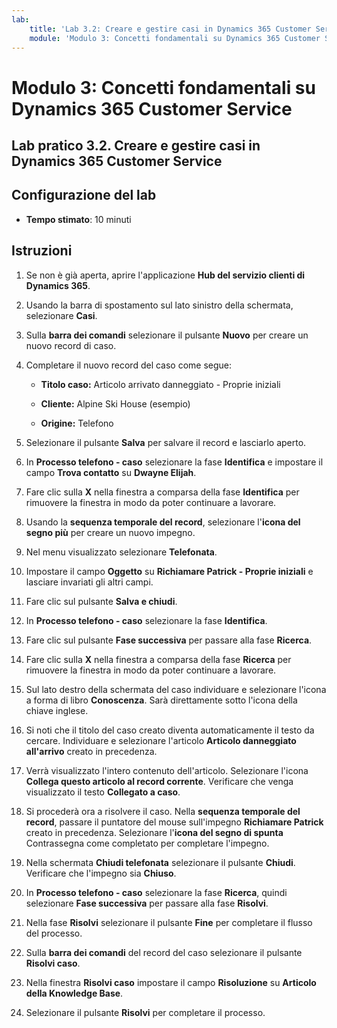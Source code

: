 ```yaml
---
lab:
    title: 'Lab 3.2: Creare e gestire casi in Dynamics 365 Customer Service'
    module: 'Modulo 3: Concetti fondamentali su Dynamics 365 Customer Service'
---
```


Modulo 3: Concetti fondamentali su Dynamics 365 Customer Service
========================

## Lab pratico 3.2. Creare e gestire casi in Dynamics 365 Customer Service

## Configurazione del lab

  - **Tempo stimato**: 10 minuti

## Istruzioni

1. Se non è già aperta, aprire l'applicazione **Hub del servizio clienti di Dynamics 365**. 

2. Usando la barra di spostamento sul lato sinistro della schermata, selezionare **Casi**. 

3. Sulla **barra dei comandi** selezionare il pulsante **Nuovo** per creare un nuovo record di caso.

4. Completare il nuovo record del caso come segue:

	- **Titolo caso:** Articolo arrivato danneggiato - Proprie iniziali

	- **Cliente:** Alpine Ski House (esempio)

	- **Origine:** Telefono

5. Selezionare il pulsante **Salva** per salvare il record e lasciarlo aperto. 

6. In **Processo telefono - caso** selezionare la fase **Identifica** e impostare il campo **Trova contatto** su **Dwayne Elijah**. 

7. Fare clic sulla **X** nella finestra a comparsa della fase **Identifica** per rimuovere la finestra in modo da poter continuare a lavorare. 

8. Usando la **sequenza temporale del record**, selezionare l'**icona del segno più** per creare un nuovo impegno. 

9. Nel menu visualizzato selezionare **Telefonata**.

10. Impostare il campo **Oggetto** su **Richiamare Patrick - Proprie iniziali** e lasciare invariati gli altri campi. 

11. Fare clic sul pulsante **Salva e chiudi**. 

12. In **Processo telefono - caso** selezionare la fase **Identifica**.

13. Fare clic sul pulsante **Fase successiva** per passare alla fase **Ricerca**. 

14. Fare clic sulla **X** nella finestra a comparsa della fase **Ricerca** per rimuovere la finestra in modo da poter continuare a lavorare. 

15. Sul lato destro della schermata del caso individuare e selezionare l'icona a forma di libro **Conoscenza**. Sarà direttamente sotto l'icona della chiave inglese.

16. Si noti che il titolo del caso creato diventa automaticamente il testo da cercare. Individuare e selezionare l'articolo **Articolo danneggiato all'arrivo** creato in precedenza. 

17. Verrà visualizzato l'intero contenuto dell'articolo. Selezionare l'icona **Collega questo articolo al record corrente**. Verificare che venga visualizzato il testo **Collegato a caso**. 

18. Si procederà ora a risolvere il caso. Nella **sequenza temporale del record**, passare il puntatore del mouse sull'impegno **Richiamare Patrick** creato in precedenza. Selezionare l'**icona del segno di spunta** Contrassegna come completato per completare l'impegno. 

19. Nella schermata **Chiudi telefonata** selezionare il pulsante **Chiudi**. Verificare che l'impegno sia **Chiuso**. 

20. In **Processo telefono - caso** selezionare la fase **Ricerca**, quindi selezionare **Fase successiva** per passare alla fase **Risolvi**. 

21. Nella fase **Risolvi** selezionare il pulsante **Fine** per completare il flusso del processo. 

22. Sulla **barra dei comandi** del record del caso selezionare il pulsante **Risolvi caso**.

23. Nella finestra **Risolvi caso** impostare il campo **Risoluzione** su **Articolo della Knowledge Base**. 

24. Selezionare il pulsante **Risolvi** per completare il processo. 
